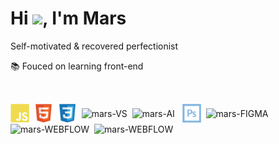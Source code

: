 

<h1>Hi <img src="https://raw.githubusercontent.com/MartinHeinz/MartinHeinz/master/wave.gif" width="30px">, I'm Mars</h1>

Self-motivated & recovered perfectionist


📚   Fouced on learning front-end




<H2></h2>
</p>
<div style="display: inline_block"><br>
  <img align="center" alt="mars-Js" height="30" width="30" src="https://raw.githubusercontent.com/devicons/devicon/master/icons/javascript/javascript-plain.svg">&nbsp;
  <img align="center" alt="mars-HTML" height="30" width="30" src="https://raw.githubusercontent.com/devicons/devicon/master/icons/html5/html5-original.svg">&nbsp;
  <img align="center" alt="mars-CSS" height="30" width="30" src="https://raw.githubusercontent.com/devicons/devicon/master/icons/css3/css3-original.svg">&nbsp;
  <img align="center" alt="mars-VS" height="30" width="30" src="https://upload.wikimedia.org/wikipedia/commons/thumb/9/9a/Visual_Studio_Code_1.35_icon.svg/1024px-Visual_Studio_Code_1.35_icon.svg.png">&nbsp;
  <img align="center" alt="mars-AI" height="30" width="30" src="https://www.vectorlogo.zone/logos/adobe_illustrator/adobe_illustrator-icon.svg">&nbsp;&nbsp;
  <img align="center" alt="mars-AP" height="30" width="30" src="https://raw.githubusercontent.com/devicons/devicon/master/icons/photoshop/photoshop-line.svg">&nbsp;
  <img align="center" alt="mars-FIGMA" height="30" width="30" src="https://www.vectorlogo.zone/logos/figma/figma-icon.svg">&nbsp;
  <img align="center" alt="mars-WEBFLOW" height="30" width="30" src="https://www.vectorlogo.zone/logos/webflow/webflow-icon.svg">&nbsp;
   <img align="center" alt="mars-WEBFLOW" height="30" width="30" src="https://upload.wikimedia.org/wikipedia/commons/b/b2/Bootstrap_logo.svg">
  
 
 
  
